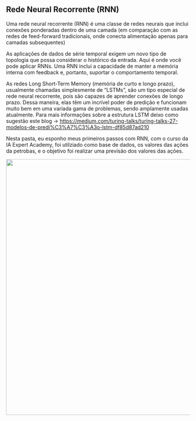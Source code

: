 ## Rede Neural Recorrente (RNN)

Uma rede neural recorrente (RNN) é uma classe de redes neurais que inclui conexões ponderadas dentro de uma camada (em comparação com as redes de feed-forward tradicionais, onde conecta alimentação apenas para camadas subsequentes)

As aplicações de dados de série temporal exigem um novo tipo de topologia que possa considerar o histórico da entrada. Aqui é onde você pode aplicar RNNs. Uma RNN inclui a capacidade de manter a memória interna com feedback e, portanto, suportar o comportamento temporal.

As redes Long Short-Term Memory (memória de curto e longo prazo), usualmente chamadas simplesmente de “LSTMs”, são um tipo especial de rede neural recorrente, pois são capazes de aprender conexões de longo prazo. Dessa maneira, elas têm um incrível poder de predição e funcionam muito bem em uma variada gama de problemas, sendo amplamente usadas atualmente.
Para mais informações sobre a estrutura LSTM deixo como sugestão este blog -> https://medium.com/turing-talks/turing-talks-27-modelos-de-predi%C3%A7%C3%A3o-lstm-df85d87ad210

Nesta pasta, eu esponho meus primeiros passos com RNN, com o curso da IA Expert Academy, foi utilziado como base de dados, os valores das ações da petrobas, e o objetivo foi realizar uma previsão dos valores das ações.


<div align="center">
<img src="https://user-images.githubusercontent.com/87787728/163292653-a4dd5f31-862a-48fd-b59c-da809cdd111e.png" width="700px" />
</div>
